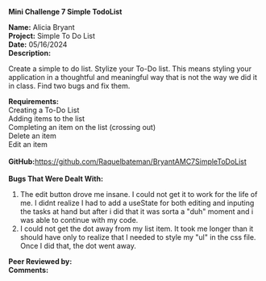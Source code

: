 <b>Mini Challenge 7 Simple TodoList</b>

<b>Name:</b> Alicia Bryant<br>
<b>Project:</b> Simple To Do List<br>
<b>Date:</b> 05/16/2024 <br>
<strong>Description:</strong><br>

Create a simple to do list.
Stylize your To-Do list. This means styling your application in a thoughtful and meaningful way that is not the way we did it in class.
Find two bugs and fix them.

<b>Requirements:</b><br>
Creating a To-Do List<br>
Adding items to the list<br>
Completing an item on the list (crossing out)<br>
Delete an item<br>
Edit an item
<br><br>
<b>GitHub:</b>https://github.com/Raquelbateman/BryantAMC7SimpleToDoList<br><br>
<b>Bugs That Were Dealt With:</b>
1. The edit button drove me insane. I could not get it to work for the life of me. I didnt realize I had to add a useState for both editing and inputing the tasks at hand but after i did that it was sorta a "duh" moment and i was able to continue with my code.
2. I could not get the dot away from my list item. It took me longer than it should have only to realize that I needed to style my "ul" in the css file. Once I did that, the dot went away.

<b>Peer Reviewed by:</b>  <br>
<b>Comments:</b>   <br> 
<br>
<br>
<br>
<br>
